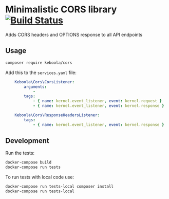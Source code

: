# Minimalistic CORS library [![Build Status](https://dev.azure.com/keboola-dev/cors/_apis/build/status/keboola.cors?branchName=main)](https://dev.azure.com/keboola-dev/cors/_build/latest?definitionId=67&branchName=main)

Adds CORS headers and OPTIONS response to all API endpoints

## Usage
```bash
composer require keboola/cors
```

Add this to the `services.yaml` file:

```yaml
    Keboola\Cors\CorsListener:
        arguments:
            -  
        tags:
            - { name: kernel.event_listener, event: kernel.request }
            - { name: kernel.event_listener, event: kernel.response }

    Keboola\Cors\ResponseHeadersListener:
        tags:
            - { name: kernel.event_listener, event: kernel.response }
```


## Development
Run the tests:

```bash
docker-compose build
docker-compose run tests
```

To run tests with local code use:

```bash
docker-compose run tests-local composer install
docker-compose run tests-local
```
